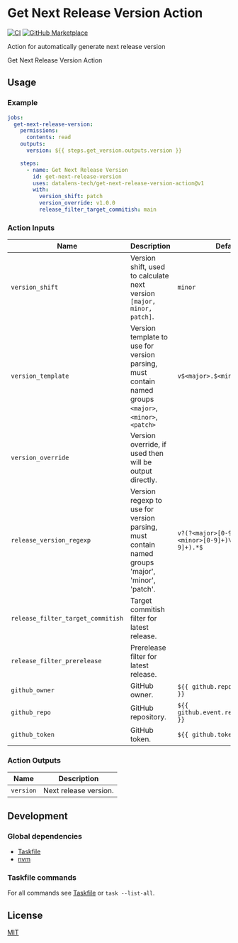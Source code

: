 # Get Next Release Version Action

[![CI](https://github.com/datalens-tech/get-next-release-version-action/workflows/Check%20PR/badge.svg)](https://github.com/datalens-tech/get-next-release-version-action/actions?query=workflow%3A%22%22Check+PR%22%22)
[![GitHub Marketplace](https://img.shields.io/badge/Marketplace-Get%20Next%20Release%20Version-blue.svg)](https://github.com/marketplace/actions/get-next-release-version)

Action for automatically generate next release version

Get Next Release Version Action

## Usage

### Example

```yaml
jobs:
  get-next-release-version:
    permissions:
      contents: read
    outputs:
      version: ${{ steps.get_version.outputs.version }}

    steps:
      - name: Get Next Release Version
        id: get-next-release-version
        uses: datalens-tech/get-next-release-version-action@v1
        with:
          version_shift: patch
          version_override: v1.0.0
          release_filter_target_commitish: main
```

### Action Inputs

| Name                              | Description                                                                                            | Default                                                     |
| --------------------------------- | ------------------------------------------------------------------------------------------------------ | ----------------------------------------------------------- |
| `version_shift`                   | Version shift, used to calculate next version `[major, minor, patch]`.                                 | `minor`                                                     |
| `version_template`                | Version template to use for version parsing, must contain named groups `<major>`, `<minor>`, `<patch>` | `v$<major>.$<minor>.$<patch>`                               |
| `version_override`                | Version override, if used then will be output directly.                                                |                                                             |
| `release_version_regexp`          | Version regexp to use for version parsing, must contain named groups 'major', 'minor', 'patch'.        | `v?(?<major>[0-9]+)\.(?<minor>[0-9]+)\.(?<patch>[0-9]+).*$` |
| `release_filter_target_commitish` | Target commitish filter for latest release.                                                            |                                                             |
| `release_filter_prerelease`       | Prerelease filter for latest release.                                                                  |                                                             |
| `github_owner`                    | GitHub owner.                                                                                          | `${{ github.repository_owner }}`                            |
| `github_repo`                     | GitHub repository.                                                                                     | `${{ github.event.repository.name }}`                       |
| `github_token`                    | GitHub token.                                                                                          | `${{ github.token }}`                                       |

### Action Outputs

| Name      | Description           |
| --------- | --------------------- |
| `version` | Next release version. |

## Development

### Global dependencies

- [Taskfile](https://taskfile.dev/installation/)
- [nvm](https://github.com/nvm-sh/nvm?tab=readme-ov-file#install--update-script)

### Taskfile commands

For all commands see [Taskfile](Taskfile.yaml) or `task --list-all`.

## License

[MIT](LICENSE)
